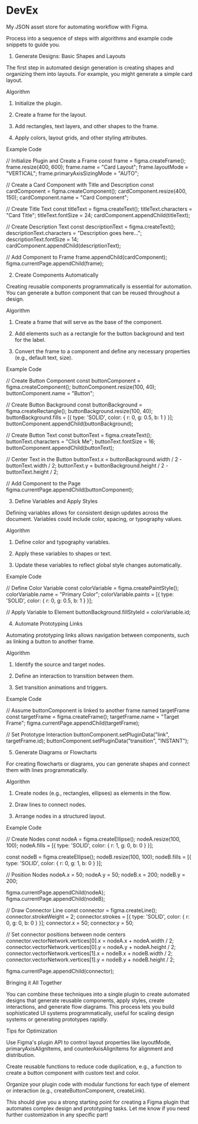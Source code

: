 # DevEx
My JSON asset store for automating workflow with Figma.

Process into a sequence of steps with algorithms and example code snippets to guide you.

1. Generate Designs: Basic Shapes and Layouts

The first step in automated design generation is creating shapes and organizing them into layouts. For example, you might generate a simple card layout.

Algorithm

1. Initialize the plugin.


2. Create a frame for the layout.


3. Add rectangles, text layers, and other shapes to the frame.


4. Apply colors, layout grids, and other styling attributes.



Example Code

// Initialize Plugin and Create a Frame
const frame = figma.createFrame();
frame.resize(400, 600);
frame.name = "Card Layout";
frame.layoutMode = "VERTICAL";
frame.primaryAxisSizingMode = "AUTO";

// Create a Card Component with Title and Description
const cardComponent = figma.createComponent();
cardComponent.resize(400, 150);
cardComponent.name = "Card Component";

// Create Title Text
const titleText = figma.createText();
titleText.characters = "Card Title";
titleText.fontSize = 24;
cardComponent.appendChild(titleText);

// Create Description Text
const descriptionText = figma.createText();
descriptionText.characters = "Description goes here...";
descriptionText.fontSize = 14;
cardComponent.appendChild(descriptionText);

// Add Component to Frame
frame.appendChild(cardComponent);
figma.currentPage.appendChild(frame);

2. Create Components Automatically

Creating reusable components programmatically is essential for automation. You can generate a button component that can be reused throughout a design.

Algorithm

1. Create a frame that will serve as the base of the component.


2. Add elements such as a rectangle for the button background and text for the label.


3. Convert the frame to a component and define any necessary properties (e.g., default text, size).



Example Code

// Create Button Component
const buttonComponent = figma.createComponent();
buttonComponent.resize(100, 40);
buttonComponent.name = "Button";

// Create Button Background
const buttonBackground = figma.createRectangle();
buttonBackground.resize(100, 40);
buttonBackground.fills = [{ type: 'SOLID', color: { r: 0, g: 0.5, b: 1 } }];
buttonComponent.appendChild(buttonBackground);

// Create Button Text
const buttonText = figma.createText();
buttonText.characters = "Click Me";
buttonText.fontSize = 16;
buttonComponent.appendChild(buttonText);

// Center Text in the Button
buttonText.x = buttonBackground.width / 2 - buttonText.width / 2;
buttonText.y = buttonBackground.height / 2 - buttonText.height / 2;

// Add Component to the Page
figma.currentPage.appendChild(buttonComponent);

3. Define Variables and Apply Styles

Defining variables allows for consistent design updates across the document. Variables could include color, spacing, or typography values.

Algorithm

1. Define color and typography variables.


2. Apply these variables to shapes or text.


3. Update these variables to reflect global style changes automatically.



Example Code

// Define Color Variable
const colorVariable = figma.createPaintStyle();
colorVariable.name = "Primary Color";
colorVariable.paints = [{ type: 'SOLID', color: { r: 0, g: 0.5, b: 1 } }];

// Apply Variable to Element
buttonBackground.fillStyleId = colorVariable.id;

4. Automate Prototyping Links

Automating prototyping links allows navigation between components, such as linking a button to another frame.

Algorithm

1. Identify the source and target nodes.


2. Define an interaction to transition between them.


3. Set transition animations and triggers.



Example Code

// Assume buttonComponent is linked to another frame named targetFrame
const targetFrame = figma.createFrame();
targetFrame.name = "Target Frame";
figma.currentPage.appendChild(targetFrame);

// Set Prototype Interaction
buttonComponent.setPluginData("link", targetFrame.id);
buttonComponent.setPluginData("transition", "INSTANT");

5. Generate Diagrams or Flowcharts

For creating flowcharts or diagrams, you can generate shapes and connect them with lines programmatically.

Algorithm

1. Create nodes (e.g., rectangles, ellipses) as elements in the flow.


2. Draw lines to connect nodes.


3. Arrange nodes in a structured layout.



Example Code

// Create Nodes
const nodeA = figma.createEllipse();
nodeA.resize(100, 100);
nodeA.fills = [{ type: 'SOLID', color: { r: 1, g: 0, b: 0 } }];

const nodeB = figma.createEllipse();
nodeB.resize(100, 100);
nodeB.fills = [{ type: 'SOLID', color: { r: 0, g: 1, b: 0 } }];

// Position Nodes
nodeA.x = 50;
nodeA.y = 50;
nodeB.x = 200;
nodeB.y = 200;

figma.currentPage.appendChild(nodeA);
figma.currentPage.appendChild(nodeB);

// Draw Connector Line
const connector = figma.createLine();
connector.strokeWeight = 2;
connector.strokes = [{ type: 'SOLID', color: { r: 0, g: 0, b: 0 } }];
connector.x = 50; connector.y = 50;

// Set connector positions between node centers
connector.vectorNetwork.vertices[0].x = nodeA.x + nodeA.width / 2;
connector.vectorNetwork.vertices[0].y = nodeA.y + nodeA.height / 2;
connector.vectorNetwork.vertices[1].x = nodeB.x + nodeB.width / 2;
connector.vectorNetwork.vertices[1].y = nodeB.y + nodeB.height / 2;

figma.currentPage.appendChild(connector);

Bringing it All Together

You can combine these techniques into a single plugin to create automated designs that generate reusable components, apply styles, create interactions, and generate flow diagrams. This process lets you build sophisticated UI systems programmatically, useful for scaling design systems or generating prototypes rapidly.

Tips for Optimization

Use Figma's plugin API to control layout properties like layoutMode, primaryAxisAlignItems, and counterAxisAlignItems for alignment and distribution.

Create reusable functions to reduce code duplication, e.g., a function to create a button component with custom text and color.

Organize your plugin code with modular functions for each type of element or interaction (e.g., createButtonComponent, createLink).


This should give you a strong starting point for creating a Figma plugin that automates complex design and prototyping tasks. Let me know if you need further customization in any specific part!
